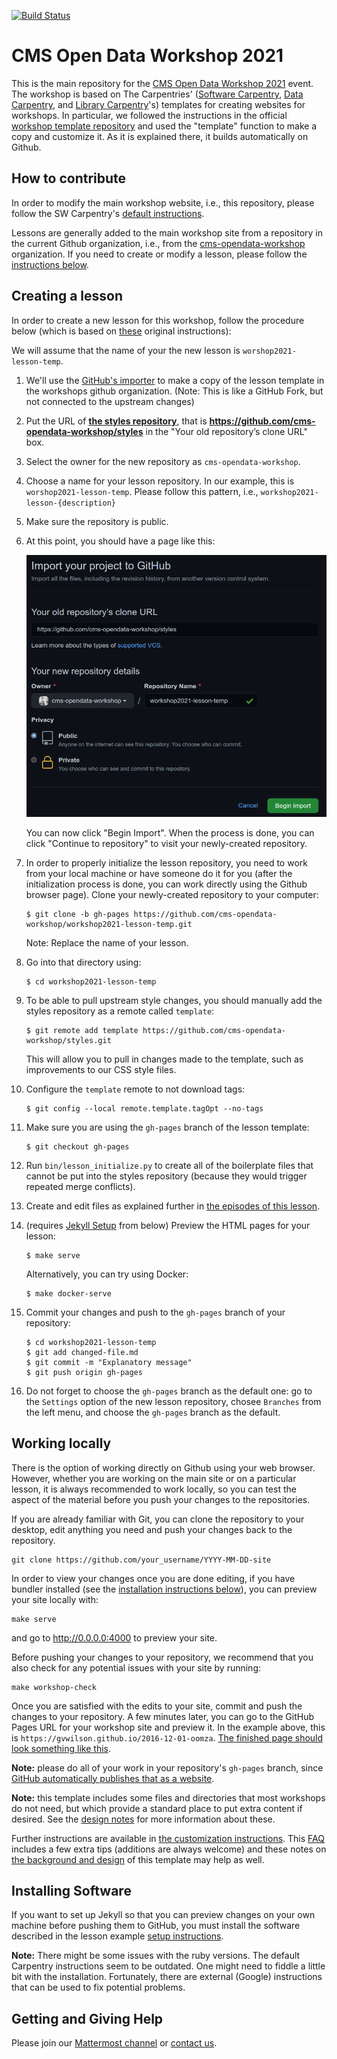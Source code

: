 [![Build Status](https://travis-ci.com/carpentries/workshop-template.svg?branch=gh-pages)](https://travis-ci.com/carpentries/workshop-template)

# CMS Open Data Workshop 2021

This is the main repository for the [CMS Open Data Workshop 2021](https://cms-opendata-workshop.github.io/2021-07-19-cms-open-data-workshop/) event.  The workshop is based on  The Carpentries' ([Software Carpentry][swc-site], [Data Carpentry][dc-site], and
[Library Carpentry][lc-site]'s) templates for creating websites for workshops.  In particular, we followed the instructions in the official [workshop template repository](https://github.com/carpentries/workshop-template) and used the "template" function to make a copy and customize it.  As it is explained there, it builds automatically on Github.

## How to contribute

In order to modify the main workshop website, i.e., this repository, please follow the SW Carpentry's [default instructions](https://github.com/carpentries/workshop-template#customizing-your-website-required-steps).

Lessons are generally added to the main workshop site from a repository in the current Github organization, i.e., from the [cms-opendata-workshop](https://github.com/cms-opendata-workshop) organization.  If you need to create or modify a lesson, please follow the [instructions below](#creating-a-lesson).


## Creating a lesson

In order to create a new lesson for this workshop, follow the procedure below (which is based on [these](https://carpentries.github.io/lesson-example/setup.html#creating-a-new-lesson) original instructions):  

We will assume that the name of your the new lesson is `worshop2021-lesson-temp`.  

1.  We'll use the [GitHub's importer](https://github.com/new/import) to make a copy of the lesson template in the workshops github organization. (Note: This is like a GitHub Fork, but not connected to the upstream changes)

2.  Put the URL of **[the styles repository](https://github.com/cms-opendata-workshop/styles)**, that is
    **https://github.com/cms-opendata-workshop/styles** in the "Your old repository’s clone URL" box.

3.  Select the owner for the new repository as `cms-opendata-workshop`.

4.  Choose a name for your lesson repository.
    In our example, this is `worshop2021-lesson-temp`. Please follow this pattern, i.e., `workshop2021-lesson-{description}`

5.  Make sure the repository is public.

6.  At this point, you should have a page like this:

    ![](fig/using-github-import-cmsodworkshop.png)

    You can now click "Begin Import". When the process is done, you can click
    "Continue to repository" to visit your newly-created repository.

7.  In order to properly initialize the lesson repository, you need to work from your local machine or have someone do it for you (after the initialization process is done, you can work directly using the Github browser page).  Clone your newly-created repository to your computer:

    ~~~
    $ git clone -b gh-pages https://github.com/cms-opendata-workshop/workshop2021-lesson-temp.git
    ~~~

    Note: Replace the name of your lesson.

8.  Go into that directory using:

    ~~~
    $ cd workshop2021-lesson-temp
    ~~~

9. To be able to pull upstream style changes, you should manually add the
     styles repository as a remote called `template`:

    ~~~
    $ git remote add template https://github.com/cms-opendata-workshop/styles.git
    ~~~
    
    This will allow you to pull in changes made to the template,
    such as improvements to our CSS style files.

10. Configure the `template` remote to not download tags:

    ~~~
    $ git config --local remote.template.tagOpt --no-tags
    ~~~
    
10. Make sure you are using the `gh-pages` branch of the lesson template:

    ~~~
    $ git checkout gh-pages
    ~~~
 
11. Run `bin/lesson_initialize.py` to create all of the boilerplate files
    that cannot be put into the styles repository
    (because they would trigger repeated merge conflicts).

12. Create and edit files as explained further in
    [the episodes of this lesson](https://carpentries.github.io/lesson-example/index.html#schedule).

13. (requires [Jekyll Setup](#installing-software) from below) Preview the HTML pages for your lesson:

    ~~~
    $ make serve
    ~~~
  
    Alternatively, you can try using Docker:

    ~~~
    $ make docker-serve
    ~~~
  
14. Commit your changes and push to the `gh-pages` branch of your
    repository:

    ~~~
    $ cd workshop2021-lesson-temp
    $ git add changed-file.md
    $ git commit -m "Explanatory message"
    $ git push origin gh-pages
    ~~~
    
15. Do not forget to choose the `gh-pages` branch as the default one: go to the `Settings` option of the new lesson repository, chosee `Branches` from the left menu, and choose the `gh-pages` branch as the default.
 




## Working locally

There is the option of working directly on Github using your web browser.  However, whether you are working on the main site or on a particular lesson, it is always recommended to work locally, so you can test the aspect of the material before you push your changes to the repositories.  

If you are already familiar with Git, you can clone the repository to your desktop, edit anything you need and push your changes back to the repository.

```shell
git clone https://github.com/your_username/YYYY-MM-DD-site
```

In order to view your changes once you are done editing, if you have bundler installed (see the
[installation instructions below](#installing-software)), you can preview your site locally with:

```shell
make serve
```
and go to <http://0.0.0.0:4000> to preview your site.

Before pushing your changes to your repository, we recommend that you also check for any potential
issues with your site by running:

```shell
make workshop-check
```

Once you are satisfied with the edits to your site, commit and push the changes to your repository.
A few minutes later, you can go to the GitHub Pages URL for your workshop site and preview it. In the example above, this is `https://gvwilson.github.io/2016-12-01-oomza`. [The finished
page should look something like this](fig/completed-page.png?raw=true).


**Note:**
please do all of your work in your repository's `gh-pages` branch,
since [GitHub automatically publishes that as a website][github-project-pages].

**Note:**
this template includes some files and directories that most workshops do not need,
but which provide a standard place to put extra content if desired.
See the [design notes][design] for more information about these.

Further instructions are available in [the customization instructions][customization].
This [FAQ][faq] includes a few extra tips (additions are always welcome)
and these notes on [the background and design][design] of this template may help as well.


## Installing Software

If you want to set up Jekyll so that you can preview changes on your own machine before pushing them
to GitHub, you must install the software described in the lesson example [setup
instructions](https://carpentries.github.io/lesson-example/setup.html#jekyll-setup-for-lesson-development).

**Note:**
There might be some issues with the ruby versions.  The default Carpentry instructions seem to be outdated.  One might need to fiddle a little bit with the installation.  Fortunately, there are external (Google) instructions that can be used to fix potential problems.


## Getting and Giving Help

Please join our [Mattermost channel](https://mattermost.web.cern.ch/cmsodws2021/channels/workshop-preparation) or [contact us][email]. 



[email]: mailto:cms-dpoa-coordinators@cern.ch
[customization]: https://carpentries.github.io/workshop-template/customization/index.html
[dc-site]: https://datacarpentry.org
[design]: https://carpentries.github.io/workshop-template/design/index.html
[faq]: https://carpentries.github.io/workshop-template/faq/index.html
[github-project-pages]: https://help.github.com/en/github/working-with-github-pages/creating-a-github-pages-site
[issues]: https://github.com/carpentries/workshop-template/issues
[lesson-example]: https://carpentries.github.io/lesson-example/
[self-organized-workshop-form]: https://amy.carpentries.org/forms/self-organised/
[swc-site]: https://software-carpentry.org
[lc-site]: https://librarycarpentry.org
